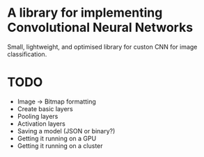 # A library for implementing Convolutional Neural Networks
Small, lightweight, and optimised library for custon CNN for image classification.

# TODO
 - Image -> Bitmap formatting
 - Create basic layers
 - Pooling layers
 - Activation layers
 - Saving a model (JSON or binary?)
 - Getting it running on a GPU
 - Getting it running on a cluster